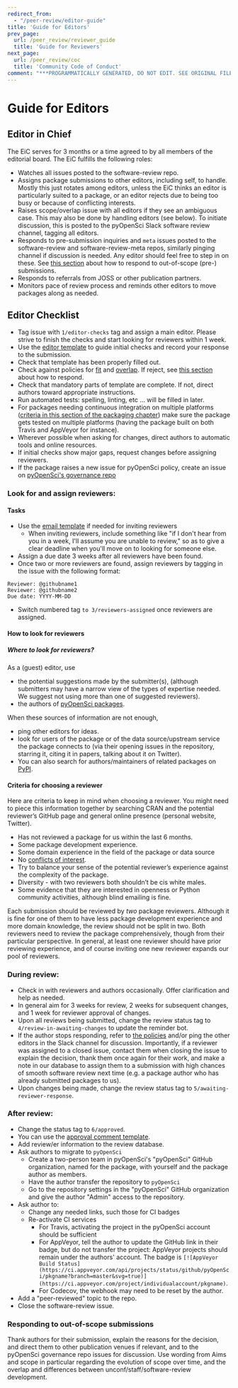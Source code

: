 ```yaml
---
redirect_from:
  - "/peer-review/editor-guide"
title: 'Guide for Editors'
prev_page:
  url: /peer_review/reviewer_guide
  title: 'Guide for Reviewers'
next_page:
  url: /peer_review/coc
  title: 'Community Code of Conduct'
comment: "***PROGRAMMATICALLY GENERATED, DO NOT EDIT. SEE ORIGINAL FILES IN /content***"
---
```

# Guide for Editors

## Editor in Chief

The EiC serves for 3 months or a time agreed to by all members of the editorial board. The EiC fulfills the following roles:

- Watches all issues posted to the software-review repo.
-  Assigns package submissions to other editors, including self, to handle. Mostly this just rotates among editors, unless the EiC thinks an editor is particularly suited to a package, or an editor rejects due to being too busy or because of conflicting interests.
- Raises scope/overlap issue with all editors if they see an ambiguous case.  This may also be done by handling editors (see below). To initiate discussion, this is posted to the pyOpenSci Slack software review channel, tagging all editors.
 - Responds to pre-submission inquiries and `meta` issues posted to the software-review and software-review-meta repos, similarly pinging channel if discussion is needed. Any editor should feel free to step in on these. See [this section](#responding-to-out-of-scope-submissions) about how to respond to out-of-scope (pre-) submissions.
 - Responds to referrals from JOSS or other publication partners.
 - Monitors pace of review process and reminds other editors to move packages along as needed.
 

## Editor Checklist


-   Tag issue with `1/editor-checks` tag and assign a main editor. Please strive to finish the checks and start looking for reviewers within 1 week.
-   Use the [editor template](appendices/templates#editors-template) to guide initial checks and record your response to the submission. 
-   Check that template has been properly filled out.
-   Check against policies for [fit](peer_review/aims_scope#package-categories) and [overlap](peer_review/aims_scope#package-overlap). If reject, see [this section](#responding-to-out-of-scope-submissions) about how to respond.
-   Check that mandatory parts of template are complete.  If not, direct authors toward appropriate instructions.
-   Run automated tests: spelling, linting, etc ... will be filled in later. 
-   For packages needing continuous integration on multiple platforms ([criteria in this section of the packaging chapter](packaging/packaging_guide#continuous-integration)) make sure the package gets tested on multiple platforms (having the package built on both Travis and AppVeyor for instance).
-   Wherever possible when asking for changes, direct authors to automatic tools and online resources.
-   If initial checks show major gaps, request changes before assigning reviewers.
-   If the package raises a new issue for pyOpenSci policy, create an issue on [pyOpenSci's governance repo](https://github.com/pyOpenSci/governance)
    
### Look for and assign reviewers:

#### Tasks


-   Use the [email template](dev_guide/appendices/templates#review-request-template) if needed for inviting reviewers
    -   When inviting reviewers, include something like "if I don't hear from you in a week, I'll assume you are unable to review," so as to give a clear deadline when you'll move on to looking for someone else.
-   Assign a due date 3 weeks after all reviewers have been found.
-   Once two or more reviewers are found, assign reviewers by tagging in the issue with the following format:
 
```  
Reviewer: @githubname1 
Reviewer: @githubname2
Due date: YYYY-MM-DD
```

-   Switch numbered tag `to 3/reviewers-assigned` once reviewers are assigned.

#### How to look for reviewers

##### Where to look for reviewers?

As a (guest) editor, use 
* the potential suggestions made by the submitter(s), (although submitters may have a narrow view of the types of expertise needed.  We suggest not using more than one of suggested reviewers).
* the authors of [pyOpenSci packages](https://github.com/pyOpenSci/). 

When these sources of information are not enough, 
* ping other editors for ideas.
* look for users of the package or of the data source/upstream service the package connects to (via their opening issues in the repository, starring it, citing it in papers, talking about it on Twitter). 
* You can also search for authors/maintainers of related packages on [PyPI](https://pypi.org/search/).

#### Criteria for choosing a reviewer

Here are criteria to keep in mind when choosing a reviewer. You might need to piece this information together by searching CRAN and the potential reviewer’s GitHub page and general online presence (personal website, Twitter).

* Has not reviewed a package for us within the last 6 months.
* Some package development experience.
* Some domain experience in the field of the package or data source
* No [conflicts of interest](peer_review/peer_review_proc.html#conflict-of-interest).
* Try to balance your sense of the potential reviewer’s experience against the complexity of the package.
* Diversity - with two reviewers both shouldn’t be cis white males.
* Some evidence that they are interested in openness or Python community activities, although blind emailing is fine.

Each submission should be reviewed by _two_ package reviewers. Although it is fine for one of them to have less package development experience and more domain knowledge, the review should not be split in two.  Both reviewers need to review the package comprehensively, though from their particular perspective.  In general, at least one reviewer should have prior reviewing experience, and of course inviting one new reviewer expands our pool of reviewers.

### During review:

-   Check in with reviewers and authors occasionally. Offer clarification and help as needed.
-   In general aim for 3 weeks for review, 2 weeks for subsequent changes, and 1 week for reviewer approval of changes.
-   Upon all reviews being submitted, change the review status tag to `4/review-in-awaiting-changes` to update the reminder bot.
-   If the author stops responding, refer to [the policies](peer_review/peer_review_proc#review-process-guidelines) and/or ping the other editors in the Slack channel for discussion. Importantly, if a reviewer was assigned to a closed issue, contact them when closing the issue to explain the decision, thank them once again for their work, and make a note in our database to assign them to a submission with high chances of smooth software review next time (e.g. a package author who has already submitted packages to us).
-   Upon changes being made, change the review status tag to `5/awaiting-reviewer-response`.
    
### After review:

-   Change the status tag to `6/approved`.
-   You can use the [approval comment template](appendices/templates#approval-comment-template).
-   Add review/er information to the review database.
-   Ask authors to migrate to `pyOpenSci`
    -   Create a two-person team in pyOpenSci's "pyOpenSci" GitHub organization, named for the package, with yourself and the package author as members.
    -   Have the author transfer the repository to `pyOpenSci`
    -   Go to the repository settings in the "pyOpenSci" GitHub organization and give the author "Admin" access to the repository. 
-   Ask author to:
    -   Change any needed links, such those for CI badges
    -   Re-activate CI services
        -  For Travis, activating the project in the pyOpenSci account should be sufficient
        -  For AppVeyor, tell the author to update the GitHub link in their badge, but do not transfer the project: AppVeyor projects should remain under the authors' account. The badge is `[![AppVeyor Build Status](https://ci.appveyor.com/api/projects/status/github/pyOpenSci/pkgname?branch=master&svg=true)](https://ci.appveyor.com/project/individualaccount/pkgname)`.
        -  For Codecov, the webhook may need to be reset by the author.
-   Add a "peer-reviewed" topic to the repo.
-   Close the software-review issue. 


### Responding to out-of-scope submissions
Thank authors for their submission, explain the reasons for the decision, and direct them to other publication venues if relevant, and to the pyOpenSci governance repo issues for discussion. Use wording from Aims and scope in particular regarding the evolution of scope over time, and the overlap and differences between unconf/staff/software-review development.
